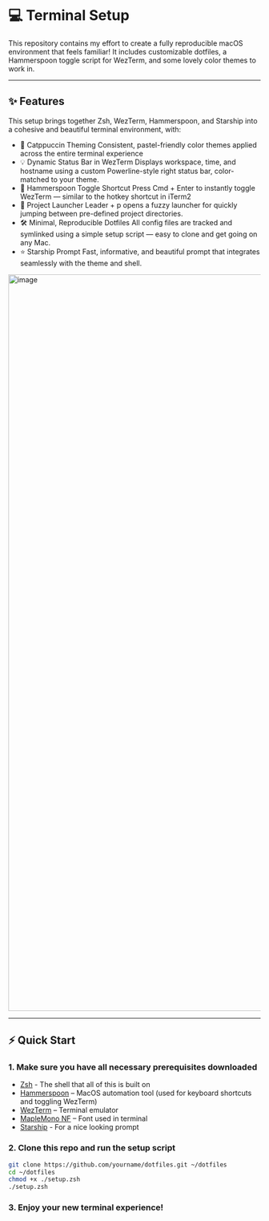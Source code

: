 # 💻 Terminal Setup

This repository contains my effort to create a fully reproducible macOS environment that feels familiar! It includes customizable dotfiles, a Hammerspoon toggle script for WezTerm, and some lovely color themes to work in.

---
## ✨ Features
This setup brings together Zsh, WezTerm, Hammerspoon, and Starship into a cohesive and beautiful terminal environment, with:
- 🎨 Catppuccin Theming
Consistent, pastel-friendly color themes applied across the entire terminal experience
- 💡 Dynamic Status Bar in WezTerm
Displays workspace, time, and hostname using a custom Powerline-style right status bar, color-matched to your theme.
- 🚀 Hammerspoon Toggle Shortcut
Press Cmd + Enter to instantly toggle WezTerm — similar to the hotkey shortcut in iTerm2
-	📁 Project Launcher
Leader + p opens a fuzzy launcher for quickly jumping between pre-defined project directories.
- 🛠️ Minimal, Reproducible Dotfiles
All config files are tracked and symlinked using a simple setup script — easy to clone and get going on any Mac.
- ⭐ Starship Prompt
Fast, informative, and beautiful prompt that integrates seamlessly with the theme and shell.

<img width="1470" alt="image" src="https://github.com/user-attachments/assets/205a1b38-afb8-40fc-9dcf-6d39d8c48194" />

---

## ⚡️ Quick Start


### 1. Make sure you have all necessary prerequisites downloaded

- [Zsh](https://github.com/ohmyzsh/ohmyzsh/wiki/Installing-ZSH) - The shell that all of this is built on
- [Hammerspoon](https://www.hammerspoon.org/) – MacOS automation tool (used for keyboard shortcuts and toggling WezTerm)
- [WezTerm](https://wezfurlong.org/wezterm/) –  Terminal emulator
- [MapleMono NF](https://github.com/subframe7536/maple-font?tab=readme-ov-file) – Font used in terminal
- [Starship](https://starship.rs) - For a nice looking prompt

### 2. Clone this repo and run the setup script

```bash
git clone https://github.com/yourname/dotfiles.git ~/dotfiles
cd ~/dotfiles
chmod +x ./setup.zsh
./setup.zsh
```

### 3. Enjoy your new terminal experience!

